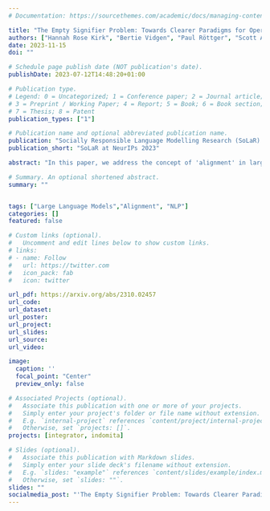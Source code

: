 ```yaml
---
# Documentation: https://sourcethemes.com/academic/docs/managing-content/

title: "The Empty Signifier Problem: Towards Clearer Paradigms for Operationalising 'Alignment' in Large Language Models"
authors: ["Hannah Rose Kirk", "Bertie Vidgen", "Paul Röttger", "Scott A. Hale"]
date: 2023-11-15
doi: ""

# Schedule page publish date (NOT publication's date).
publishDate: 2023-07-12T14:48:20+01:00

# Publication type.
# Legend: 0 = Uncategorized; 1 = Conference paper; 2 = Journal article;
# 3 = Preprint / Working Paper; 4 = Report; 5 = Book; 6 = Book section;
# 7 = Thesis; 8 = Patent
publication_types: ["1"]

# Publication name and optional abbreviated publication name.
publication: "Socially Responsible Language Modelling Research (SoLaR) at NeurIPs 2023"
publication_short: "SoLaR at NeurIPs 2023"

abstract: "In this paper, we address the concept of 'alignment' in large language models (LLMs) through the lens of post-structuralist socio-political theory, specifically examining its parallels to empty signifiers. To establish a shared vocabulary around how abstract concepts of alignment are operationalised in empirical datasets, we propose a framework that demarcates: 1) which dimensions of model behaviour are considered important, then 2) how meanings and definitions are ascribed to these dimensions, and by whom. We situate existing empirical literature and provide guidance on deciding which paradigm to follow. Through this framework, we aim to foster a culture of transparency and critical evaluation, aiding the community in navigating the complexities of aligning LLMs with human populations."

# Summary. An optional shortened abstract.
summary: ""


tags: ["Large Language Models","Alignment", "NLP"]
categories: []
featured: false

# Custom links (optional).
#   Uncomment and edit lines below to show custom links.
# links:
# - name: Follow
#   url: https://twitter.com
#   icon_pack: fab
#   icon: twitter

url_pdf: https://arxiv.org/abs/2310.02457
url_code: 
url_dataset:
url_poster:
url_project:
url_slides:
url_source:
url_video:

image:
  caption: ''
  focal_point: "Center"
  preview_only: false

# Associated Projects (optional).
#   Associate this publication with one or more of your projects.
#   Simply enter your project's folder or file name without extension.
#   E.g. `internal-project` references `content/project/internal-project/index.md`.
#   Otherwise, set `projects: []`.
projects: [integrator, indomita]

# Slides (optional).
#   Associate this publication with Markdown slides.
#   Simply enter your slide deck's filename without extension.
#   E.g. `slides: "example"` references `content/slides/example/index.md`.
#   Otherwise, set `slides: ""`.
slides: ""
socialmedia_post: "'The Empty Signifier Problem: Towards Clearer Paradigms for Operationalising 'Alignment' in Large Language Models' by Kirk et al. (2023) presents a novel framework for unpacking 'alignment' in LLMs, promoting definitional clarity."
---
```

